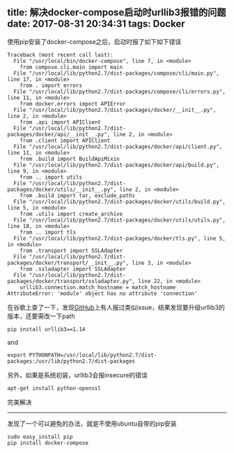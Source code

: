 title: 解决docker-compose启动时urllib3报错的问题
date: 2017-08-31 20:34:31
tags: Docker
---

使用pip安装了docker-compose之后，启动时报了如下如下错误<!--more-->

```
Traceback (most recent call last):
  File "/usr/local/bin/docker-compose", line 7, in <module>
    from compose.cli.main import main
  File "/usr/local/lib/python2.7/dist-packages/compose/cli/main.py", line 17, in <module>
    from . import errors
  File "/usr/local/lib/python2.7/dist-packages/compose/cli/errors.py", line 11, in <module>
    from docker.errors import APIError
  File "/usr/local/lib/python2.7/dist-packages/docker/__init__.py", line 2, in <module>
    from .api import APIClient
  File "/usr/local/lib/python2.7/dist-packages/docker/api/__init__.py", line 2, in <module>
    from .client import APIClient
  File "/usr/local/lib/python2.7/dist-packages/docker/api/client.py", line 11, in <module>
    from .build import BuildApiMixin
  File "/usr/local/lib/python2.7/dist-packages/docker/api/build.py", line 9, in <module>
    from .. import utils
  File "/usr/local/lib/python2.7/dist-packages/docker/utils/__init__.py", line 2, in <module>
    from .build import tar, exclude_paths
  File "/usr/local/lib/python2.7/dist-packages/docker/utils/build.py", line 5, in <module>
    from .utils import create_archive
  File "/usr/local/lib/python2.7/dist-packages/docker/utils/utils.py", line 18, in <module>
    from .. import tls
  File "/usr/local/lib/python2.7/dist-packages/docker/tls.py", line 5, in <module>
    from .transport import SSLAdapter
  File "/usr/local/lib/python2.7/dist-packages/docker/transport/__init__.py", line 3, in <module>
    from .ssladapter import SSLAdapter
  File "/usr/local/lib/python2.7/dist-packages/docker/transport/ssladapter.py", line 22, in <module>
    urllib3.connection.match_hostname = match_hostname
AttributeError: 'module' object has no attribute 'connection'
```

在谷歌上查了一下，发现[GitHub](https://github.com/docker/docker-py/issues/1054)上有人报过类似issue，结果发现要升级urllib3的版本，还要需改一下path

```
pip install urllib3==1.14
```

and

```
export PYTHONPATH=/usr/local/lib/python2.7/dist-packages:/usr/lib/python2.7/dist-packages
```

另外，如果是系统初装，urllib3会报insecure的错误

```
apt-get install python-openssl
```

完美解决

---

发现了一个可以避免的办法，就是不使用ubuntu自带的pip安装

```
sudo easy_install pip
pip install docker-compose
```

